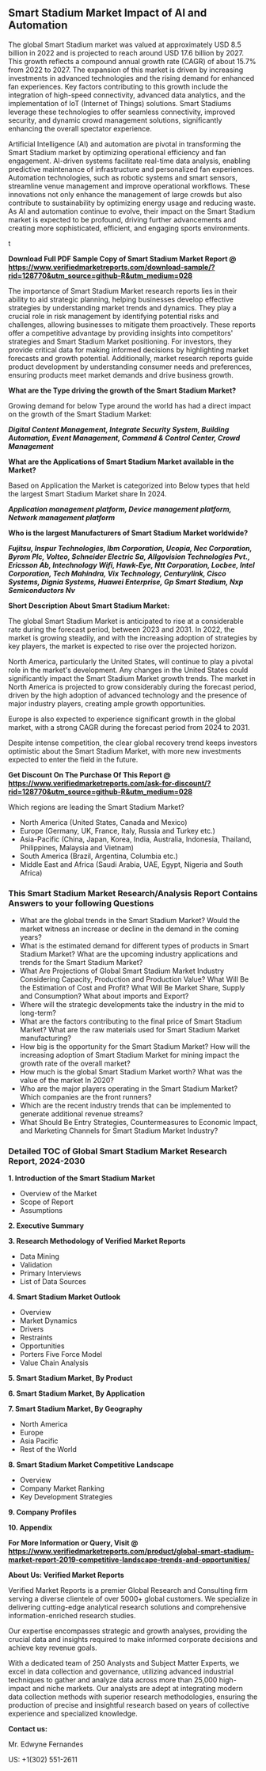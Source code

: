 <h2>Smart Stadium Market Impact of AI and Automation</h2><p>The global Smart Stadium market was valued at approximately USD 8.5 billion in 2022 and is projected to reach around USD 17.6 billion by 2027. This growth reflects a compound annual growth rate (CAGR) of about 15.7% from 2022 to 2027. The expansion of this market is driven by increasing investments in advanced technologies and the rising demand for enhanced fan experiences. Key factors contributing to this growth include the integration of high-speed connectivity, advanced data analytics, and the implementation of IoT (Internet of Things) solutions. Smart Stadiums leverage these technologies to offer seamless connectivity, improved security, and dynamic crowd management solutions, significantly enhancing the overall spectator experience.</p><p>Artificial Intelligence (AI) and automation are pivotal in transforming the Smart Stadium market by optimizing operational efficiency and fan engagement. AI-driven systems facilitate real-time data analysis, enabling predictive maintenance of infrastructure and personalized fan experiences. Automation technologies, such as robotic systems and smart sensors, streamline venue management and improve operational workflows. These innovations not only enhance the management of large crowds but also contribute to sustainability by optimizing energy usage and reducing waste. As AI and automation continue to evolve, their impact on the Smart Stadium market is expected to be profound, driving further advancements and creating more sophisticated, efficient, and engaging sports environments.</p>t</p><p id="" class=""><strong>Download Full PDF Sample Copy of Smart Stadium Market Report @ <a href="https://www.verifiedmarketreports.com/download-sample/?rid=128770&utm_source=github-R&utm_medium=028" target="_blank">https://www.verifiedmarketreports.com/download-sample/?rid=128770&utm_source=github-R&utm_medium=028</a></strong></p><p>The importance of&nbsp;Smart Stadium Market research reports lies in their ability to aid strategic planning, helping businesses develop effective strategies by understanding market trends and dynamics. They play a crucial role in risk management by identifying potential risks and challenges, allowing businesses to mitigate them proactively. These reports offer a competitive advantage by providing insights into competitors' strategies and Smart Stadium Market positioning. For investors, they provide critical data for making informed decisions by highlighting market forecasts and growth potential. Additionally, market research reports guide product development by understanding consumer needs and preferences, ensuring products meet market demands and drive business growth.</p><p><strong>What are the&nbsp;Type driving the growth of the Smart Stadium Market?</strong></p><p id="" class="">Growing demand for below Type around the world has had a direct impact on the growth of the Smart Stadium Market:</p><em><strong>Digital Content Management, Integrate Security System, Building Automation, Event Management, Command & Control Center, Crowd Management</strong></em></p><strong>What are the&nbsp;Applications&nbsp;of Smart Stadium Market available in the Market?</strong></p><p id="" class="">Based on Application the Market is categorized into Below types that held the largest Smart Stadium Market share In 2024.</p><em><strong>Application management platform, Device management platform, Network management platform</strong></em></p><strong>Who is the largest Manufacturers of Smart Stadium Market worldwide?</strong></p><p><em><strong>Fujitsu, Inspur Technologies, Ibm Corporation, Ucopia, Nec Corporation, Byrom Plc, Volteo, Schneider Electric Sa, Allgovision Technologies Pvt., Ericsson Ab, Intechnology Wifi, Hawk-Eye, Ntt Corporation, Locbee, Intel Corporation, Tech Mahindra, Vix Technology, Centurylink, Cisco Systems, Dignia Systems, Huawei Enterprise, Gp Smart Stadium, Nxp Semiconductors Nv</strong></em></p><p id="" class=""><strong>Short Description About Smart Stadium Market:</strong></p><p>The global Smart Stadium Market is anticipated to rise at a considerable rate during the forecast period, between 2023 and 2031. In 2022, the market is growing steadily, and with the increasing adoption of strategies by key players, the market is expected to rise over the projected horizon.</p><p>North America, particularly the United States, will continue to play a pivotal role in the market's development. Any changes in the United States could significantly impact the Smart Stadium Market growth trends. The market in North America is projected to grow considerably during the forecast period, driven by the high adoption of advanced technology and the presence of major industry players, creating ample growth opportunities.</p><p>Europe is also expected to experience significant growth in the global market, with a strong CAGR during the forecast period from 2024 to 2031.</p><p>Despite intense competition, the clear global recovery trend keeps investors optimistic about the Smart Stadium Market, with more new investments expected to enter the field in the future.</p><p id="" class=""><strong>Get Discount On The Purchase Of This Report @ <a href="https://www.verifiedmarketreports.com/ask-for-discount/?rid=128770&utm_source=github-R&utm_medium=028" target="_blank">https://www.verifiedmarketreports.com/ask-for-discount/?rid=128770&utm_source=github-R&utm_medium=028</a></strong></p>Which regions are leading the Smart Stadium Market?</p><ul><li>North America (United States, Canada and Mexico)</li><li>Europe (Germany, UK, France, Italy, Russia and Turkey etc.)</li><li>Asia-Pacific (China, Japan, Korea, India, Australia, Indonesia, Thailand, Philippines, Malaysia and Vietnam)</li><li>South America (Brazil, Argentina, Columbia etc.)</li><li>Middle East and Africa (Saudi Arabia, UAE, Egypt, Nigeria and South Africa)</li></ul><h3 id="" class="">This Smart Stadium Market Research/Analysis Report Contains Answers to your following Questions</h3><ul><li>What are the global trends in the Smart Stadium Market? Would the market witness an increase or decline in the demand in the coming years?</li><li>What is the estimated demand for different types of products in Smart Stadium Market? What are the upcoming industry applications and trends for the Smart Stadium Market?</li><li>What Are Projections of Global Smart Stadium Market Industry Considering Capacity, Production and Production Value? What Will Be the Estimation of Cost and Profit? What Will Be Market Share, Supply and Consumption? What about imports and Export?</li><li>Where will the strategic developments take the industry in the mid to long-term?</li><li>What are the factors contributing to the final price of Smart Stadium Market? What are the raw materials used for Smart Stadium Market manufacturing?</li><li>How big is the opportunity for the Smart Stadium Market? How will the increasing adoption of Smart Stadium Market for mining impact the growth rate of the overall market?</li><li>How much is the global Smart Stadium Market worth? What was the value of the market In 2020?</li><li>Who are the major players operating in the Smart Stadium Market? Which companies are the front runners?</li><li>Which are the recent industry trends that can be implemented to generate additional revenue streams?</li><li>What Should Be Entry Strategies, Countermeasures to Economic Impact, and Marketing Channels for Smart Stadium Market Industry?</li></ul><h3 id="" class="">Detailed TOC of Global Smart Stadium Market Research Report, 2024-2030</h3><p id="" class=""><strong>1. Introduction of the Smart Stadium Market</strong></p><ul><li>Overview of the Market</li><li>Scope of Report</li><li>Assumptions</li></ul><p id="" class=""><strong>2. Executive Summary</strong></p><p id="" class=""><strong>3. Research Methodology of Verified Market Reports</strong></p><ul><li>Data Mining</li><li>Validation</li><li>Primary Interviews</li><li>List of Data Sources</li></ul><p id="" class=""><strong>4. Smart Stadium Market Outlook</strong></p><ul><li>Overview</li><li>Market Dynamics</li><li>Drivers</li><li>Restraints</li><li>Opportunities</li><li>Porters Five Force Model</li><li>Value Chain Analysis</li></ul><p id="" class=""><strong>5. Smart Stadium Market, By Product</strong></p><p id="" class=""><strong>6. Smart Stadium Market, By Application</strong></p><p id="" class=""><strong>7. Smart Stadium Market, By Geography</strong></p><ul><li>North America</li><li>Europe</li><li>Asia Pacific</li><li>Rest of the World</li></ul><p id="" class=""><strong>8. Smart Stadium Market Competitive Landscape</strong></p><ul><li>Overview</li><li>Company Market Ranking</li><li>Key Development Strategies</li></ul><p id="" class=""><strong>9. Company Profiles</strong></p><p id="" class=""><strong>10. Appendix</strong></p><p id="" class=""><strong>For More Information or Query, Visit @ <a href="https://www.verifiedmarketreports.com/product/global-smart-stadium-market-report-2019-competitive-landscape-trends-and-opportunities/" target="_blank">https://www.verifiedmarketreports.com/product/global-smart-stadium-market-report-2019-competitive-landscape-trends-and-opportunities/</a></strong></p><p id="" class=""><strong>About Us: Verified Market Reports</strong></p><p id="" class="">Verified Market Reports is a premier Global Research and Consulting firm serving a diverse clientele of over 5000+ global customers. We specialize in delivering cutting-edge analytical research solutions and comprehensive information-enriched research studies.</p><p id="" class="">Our expertise encompasses strategic and growth analyses, providing the crucial data and insights required to make informed corporate decisions and achieve key revenue goals.</p><p id="" class="">With a dedicated team of 250 Analysts and Subject Matter Experts, we excel in data collection and governance, utilizing advanced industrial techniques to gather and analyze data across more than 25,000 high-impact and niche markets. Our analysts are adept at integrating modern data collection methods with superior research methodologies, ensuring the production of precise and insightful research based on years of collective experience and specialized knowledge.</p><p id="" class=""><strong>Contact us:</strong></p><p id="" class="">Mr. Edwyne Fernandes</p><p id="" class="">US: +1(302) 551-2611</p>